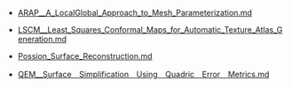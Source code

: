 - [ARAP__A_LocalGlobal_Approach_to_Mesh_Parameterization.md](docs\论文\ARAP__A_LocalGlobal_Approach_to_Mesh_Parameterization.md)

- [LSCM__Least_Squares_Conformal_Maps_for_Automatic_Texture_Atlas_Generation.md](docs\论文\LSCM__Least_Squares_Conformal_Maps_for_Automatic_Texture_Atlas_Generation.md)

- [Possion_Surface_Reconstruction.md](docs\论文\Possion_Surface_Reconstruction.md)

- [QEM__Surface＿Simplification＿Using＿Quadric＿Error＿Metrics.md](docs\论文\QEM__Surface＿Simplification＿Using＿Quadric＿Error＿Metrics.md)

